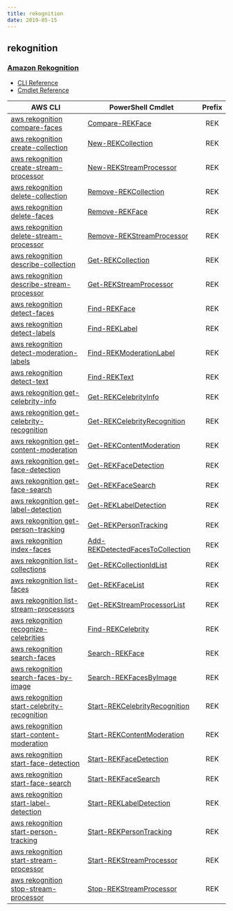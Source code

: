 ```yaml
---
title: rekognition
date: 2019-05-15
---
```


## rekognition

### [Amazon Rekognition](https://aws.amazon.com/rekognition/)

* [CLI Reference](https://docs.aws.amazon.com/cli/latest/reference/rekognition/index.html)
* [Cmdlet Reference](https://docs.aws.amazon.com/powershell/latest/reference/items/Amazon_Rekognition_cmdlets.html)

|AWS CLI|PowerShell Cmdlet|Prefix|
|----|----|:--:|
|[aws rekognition compare-faces](https://docs.aws.amazon.com/cli/latest/reference/rekognition/compare-faces.html)|[Compare-REKFace](https://docs.aws.amazon.com/powershell/latest/reference/items/Compare-REKFace.html)|REK|
|[aws rekognition create-collection](https://docs.aws.amazon.com/cli/latest/reference/rekognition/create-collection.html)|[New-REKCollection](https://docs.aws.amazon.com/powershell/latest/reference/items/New-REKCollection.html)|REK|
|[aws rekognition create-stream-processor](https://docs.aws.amazon.com/cli/latest/reference/rekognition/create-stream-processor.html)|[New-REKStreamProcessor](https://docs.aws.amazon.com/powershell/latest/reference/items/New-REKStreamProcessor.html)|REK|
|[aws rekognition delete-collection](https://docs.aws.amazon.com/cli/latest/reference/rekognition/delete-collection.html)|[Remove-REKCollection](https://docs.aws.amazon.com/powershell/latest/reference/items/Remove-REKCollection.html)|REK|
|[aws rekognition delete-faces](https://docs.aws.amazon.com/cli/latest/reference/rekognition/delete-faces.html)|[Remove-REKFace](https://docs.aws.amazon.com/powershell/latest/reference/items/Remove-REKFace.html)|REK|
|[aws rekognition delete-stream-processor](https://docs.aws.amazon.com/cli/latest/reference/rekognition/delete-stream-processor.html)|[Remove-REKStreamProcessor](https://docs.aws.amazon.com/powershell/latest/reference/items/Remove-REKStreamProcessor.html)|REK|
|[aws rekognition describe-collection](https://docs.aws.amazon.com/cli/latest/reference/rekognition/describe-collection.html)|[Get-REKCollection](https://docs.aws.amazon.com/powershell/latest/reference/items/Get-REKCollection.html)|REK|
|[aws rekognition describe-stream-processor](https://docs.aws.amazon.com/cli/latest/reference/rekognition/describe-stream-processor.html)|[Get-REKStreamProcessor](https://docs.aws.amazon.com/powershell/latest/reference/items/Get-REKStreamProcessor.html)|REK|
|[aws rekognition detect-faces](https://docs.aws.amazon.com/cli/latest/reference/rekognition/detect-faces.html)|[Find-REKFace](https://docs.aws.amazon.com/powershell/latest/reference/items/Find-REKFace.html)|REK|
|[aws rekognition detect-labels](https://docs.aws.amazon.com/cli/latest/reference/rekognition/detect-labels.html)|[Find-REKLabel](https://docs.aws.amazon.com/powershell/latest/reference/items/Find-REKLabel.html)|REK|
|[aws rekognition detect-moderation-labels](https://docs.aws.amazon.com/cli/latest/reference/rekognition/detect-moderation-labels.html)|[Find-REKModerationLabel](https://docs.aws.amazon.com/powershell/latest/reference/items/Find-REKModerationLabel.html)|REK|
|[aws rekognition detect-text](https://docs.aws.amazon.com/cli/latest/reference/rekognition/detect-text.html)|[Find-REKText](https://docs.aws.amazon.com/powershell/latest/reference/items/Find-REKText.html)|REK|
|[aws rekognition get-celebrity-info](https://docs.aws.amazon.com/cli/latest/reference/rekognition/get-celebrity-info.html)|[Get-REKCelebrityInfo](https://docs.aws.amazon.com/powershell/latest/reference/items/Get-REKCelebrityInfo.html)|REK|
|[aws rekognition get-celebrity-recognition](https://docs.aws.amazon.com/cli/latest/reference/rekognition/get-celebrity-recognition.html)|[Get-REKCelebrityRecognition](https://docs.aws.amazon.com/powershell/latest/reference/items/Get-REKCelebrityRecognition.html)|REK|
|[aws rekognition get-content-moderation](https://docs.aws.amazon.com/cli/latest/reference/rekognition/get-content-moderation.html)|[Get-REKContentModeration](https://docs.aws.amazon.com/powershell/latest/reference/items/Get-REKContentModeration.html)|REK|
|[aws rekognition get-face-detection](https://docs.aws.amazon.com/cli/latest/reference/rekognition/get-face-detection.html)|[Get-REKFaceDetection](https://docs.aws.amazon.com/powershell/latest/reference/items/Get-REKFaceDetection.html)|REK|
|[aws rekognition get-face-search](https://docs.aws.amazon.com/cli/latest/reference/rekognition/get-face-search.html)|[Get-REKFaceSearch](https://docs.aws.amazon.com/powershell/latest/reference/items/Get-REKFaceSearch.html)|REK|
|[aws rekognition get-label-detection](https://docs.aws.amazon.com/cli/latest/reference/rekognition/get-label-detection.html)|[Get-REKLabelDetection](https://docs.aws.amazon.com/powershell/latest/reference/items/Get-REKLabelDetection.html)|REK|
|[aws rekognition get-person-tracking](https://docs.aws.amazon.com/cli/latest/reference/rekognition/get-person-tracking.html)|[Get-REKPersonTracking](https://docs.aws.amazon.com/powershell/latest/reference/items/Get-REKPersonTracking.html)|REK|
|[aws rekognition index-faces](https://docs.aws.amazon.com/cli/latest/reference/rekognition/index-faces.html)|[Add-REKDetectedFacesToCollection](https://docs.aws.amazon.com/powershell/latest/reference/items/Add-REKDetectedFacesToCollection.html)|REK|
|[aws rekognition list-collections](https://docs.aws.amazon.com/cli/latest/reference/rekognition/list-collections.html)|[Get-REKCollectionIdList](https://docs.aws.amazon.com/powershell/latest/reference/items/Get-REKCollectionIdList.html)|REK|
|[aws rekognition list-faces](https://docs.aws.amazon.com/cli/latest/reference/rekognition/list-faces.html)|[Get-REKFaceList](https://docs.aws.amazon.com/powershell/latest/reference/items/Get-REKFaceList.html)|REK|
|[aws rekognition list-stream-processors](https://docs.aws.amazon.com/cli/latest/reference/rekognition/list-stream-processors.html)|[Get-REKStreamProcessorList](https://docs.aws.amazon.com/powershell/latest/reference/items/Get-REKStreamProcessorList.html)|REK|
|[aws rekognition recognize-celebrities](https://docs.aws.amazon.com/cli/latest/reference/rekognition/recognize-celebrities.html)|[Find-REKCelebrity](https://docs.aws.amazon.com/powershell/latest/reference/items/Find-REKCelebrity.html)|REK|
|[aws rekognition search-faces](https://docs.aws.amazon.com/cli/latest/reference/rekognition/search-faces.html)|[Search-REKFace](https://docs.aws.amazon.com/powershell/latest/reference/items/Search-REKFace.html)|REK|
|[aws rekognition search-faces-by-image](https://docs.aws.amazon.com/cli/latest/reference/rekognition/search-faces-by-image.html)|[Search-REKFacesByImage](https://docs.aws.amazon.com/powershell/latest/reference/items/Search-REKFacesByImage.html)|REK|
|[aws rekognition start-celebrity-recognition](https://docs.aws.amazon.com/cli/latest/reference/rekognition/start-celebrity-recognition.html)|[Start-REKCelebrityRecognition](https://docs.aws.amazon.com/powershell/latest/reference/items/Start-REKCelebrityRecognition.html)|REK|
|[aws rekognition start-content-moderation](https://docs.aws.amazon.com/cli/latest/reference/rekognition/start-content-moderation.html)|[Start-REKContentModeration](https://docs.aws.amazon.com/powershell/latest/reference/items/Start-REKContentModeration.html)|REK|
|[aws rekognition start-face-detection](https://docs.aws.amazon.com/cli/latest/reference/rekognition/start-face-detection.html)|[Start-REKFaceDetection](https://docs.aws.amazon.com/powershell/latest/reference/items/Start-REKFaceDetection.html)|REK|
|[aws rekognition start-face-search](https://docs.aws.amazon.com/cli/latest/reference/rekognition/start-face-search.html)|[Start-REKFaceSearch](https://docs.aws.amazon.com/powershell/latest/reference/items/Start-REKFaceSearch.html)|REK|
|[aws rekognition start-label-detection](https://docs.aws.amazon.com/cli/latest/reference/rekognition/start-label-detection.html)|[Start-REKLabelDetection](https://docs.aws.amazon.com/powershell/latest/reference/items/Start-REKLabelDetection.html)|REK|
|[aws rekognition start-person-tracking](https://docs.aws.amazon.com/cli/latest/reference/rekognition/start-person-tracking.html)|[Start-REKPersonTracking](https://docs.aws.amazon.com/powershell/latest/reference/items/Start-REKPersonTracking.html)|REK|
|[aws rekognition start-stream-processor](https://docs.aws.amazon.com/cli/latest/reference/rekognition/start-stream-processor.html)|[Start-REKStreamProcessor](https://docs.aws.amazon.com/powershell/latest/reference/items/Start-REKStreamProcessor.html)|REK|
|[aws rekognition stop-stream-processor](https://docs.aws.amazon.com/cli/latest/reference/rekognition/stop-stream-processor.html)|[Stop-REKStreamProcessor](https://docs.aws.amazon.com/powershell/latest/reference/items/Stop-REKStreamProcessor.html)|REK|

